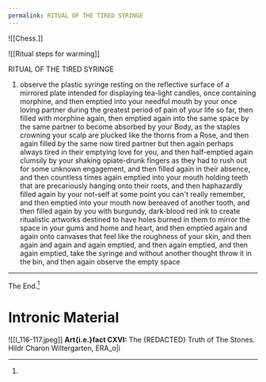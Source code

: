 ```yaml
---
permalink: RITUAL OF THE TIRED SYRINGE
---
```





![[Chess.]]


![[Ritual steps for warming]]


RITUAL OF THE TIRED SYRINGE
1. observe the plastic syringe resting on the reflective surface of a mirrored plate intended for displaying tea-light candles, once containing morphine, and then emptied into your needful mouth by your once loving partner during the greatest period of pain of your life so far, then filled with morphine again, then emptied again into the same space by the same partner to become absorbed by your Body, as the staples crowning your scalp are plucked like the thorns from a Rose, and then again filled by the same now tired partner but then again perhaps always tired in their emptying love for you, and then half-emptied again clumsily by your shaking opiate-drunk fingers as they had to rush out for some unknown engagement, and then filled again in their absence, and then countless times again emptied into your mouth holding teeth that are precariously hanging onto their roots, and then haphazardly filled again by your not-self at some point you can't really remember, and then emptied into your mouth now bereaved of another tooth, and then filled again by you with burgundy, dark-blood red ink to create ritualistic artworks destined to have holes burned in them to mirror the space in your gums and home and heart, and then emptied again and again onto canvases that feel like the roughness of your skin, and then again and again and again emptied, and then again emptied, and then again emptied, take the syringe and without another thought throw it in the bin, and then again observe the empty space



---



The End.[^end] 
# Intronic Material

[^end]: 
![[I_116-117.jpeg]]
**Art{i.e.}fact CXVI:** The {REDACTED} Truth of The Stones. Hildr Charon Wiltergarten, ERA_o|i